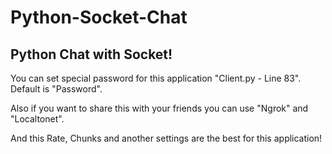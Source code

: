 # Python-Socket-Chat
Python Chat with Socket!
--------

You can set special password for this application "Client.py - Line 83". Default is "Password".

Also if you want to share this with your friends you can use "Ngrok" and "Localtonet".

And this Rate, Chunks and another settings are the best for this application!
